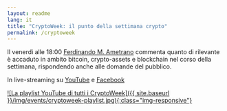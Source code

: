 ```yaml
---
layout: readme
lang: it
title: "CryptoWeek: il punto della settimana crypto"
permalink: /cryptoweek
---
```


Il venerdì alle 18:00
[Ferdinando M. Ametrano](https://www.ametrano.net)
commenta quanto di rilevante è accaduto
in ambito
bitcoin, crypto-assets e blockchain
nel corso della settimana,
rispondendo anche alle domande del pubblico.

In live-streaming su
[YouTube](https://youtu.be/sxgGQs7W9Y4)
e
[Facebook](https://www.facebook.com/2010536319214039/posts/2748823428718654/)

[![La playlist YouTube di tutti i CryptoWeek]({{ site.baseurl }}/img/events/cryptoweek-playlist.jpg){:class="img-responsive"}](https://youtube.com/playlist?list=PLTLa2tRY91LI9MN6-_ai0J6jTRcY8znDc)
